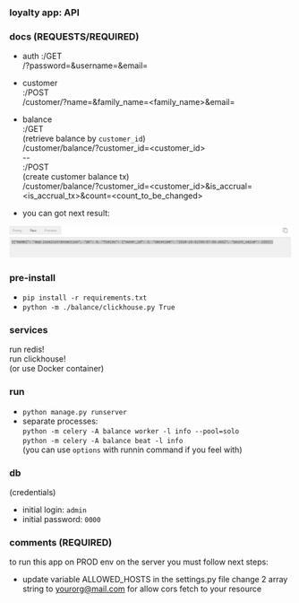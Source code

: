 ### loyalty app: API

### docs (REQUESTS/REQUIRED)

- auth
:/GET </br>
<root>/?password=<password>&username=<username>&email=<email>

- customer </br>
:/POST </br>
<root>/customer/?name=<name>&family_name=<family_name>&email=<email>

- balance </br>
:/GET </br>
(retrieve balance by `customer_id`) </br>
<root>/customer/balance/?customer_id=<customer_id> </br>
-- </br>
:/POST </br>
(create customer balance tx) </br>
<root>/customer/balance/?customer_id=<customer_id>&is_accrual=<is_accrual_tx>&count=<count_to_be_changed>
- you can got next result:
<img src="./tx-response-example.png" alt="tx response" />

### pre-install
- `pip install -r requirements.txt`
- `python -m ./balance/clickhouse.py True`

### services
run redis! </br>
run clickhouse! </br>
(or use Docker container)

### run
- `python manage.py runserver`
- separate processes: </br>
`python -m celery -A balance worker -l info --pool=solo` </br>
`python -m celery -A balance beat -l info` </br>
(you can use `options` with runnin command if you feel with)

### db
(credentials)
- initial login: `admin`
- initial password: `0000`

### comments (REQUIRED)
to run this app on PROD env on the server you must follow next steps:
- update variable ALLOWED_HOSTS in the settings.py file
  change 2 array string to <yourorg@mail.com> for allow cors fetch to your resource
